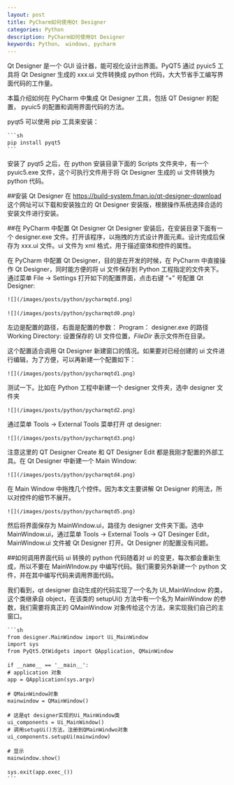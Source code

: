 ```yaml
---
layout: post
title: PyCharm如何使用Qt Designer
categories: Python
description: PyCharm如何使用Qt Designer
keywords: Python， windows, pycharm
---
```


Qt Designer 是一个 GUI 设计器，能可视化设计出界面。PyQT5 通过 pyuic5 工具将 Qt Designer 生成的 xxx.ui 文件转换成 python 代码，大大节省手工编写界面代码的工作量。

本篇介绍如何在 PyCharm 中集成 Qt Designer 工具，包括 QT Designer 的配置， pyuic5 的配置和调用界面代码的方法。

pyqt5 可以使用 pip 工具来安装：

	```sh
	pip install pyqt5
	```
安装了 pyqt5 之后，在 python 安装目录下面的 Scripts 文件夹中，有一个 pyuic5.exe 文件，这个可执行文件用于将 Qt Designer 生成的 ui 文件转换为 python 代码。

##安装 Qt Designer
在 https://build-system.fman.io/qt-designer-download 这个网址可以下载和安装独立的 Qt Designer 安装版，根据操作系统选择合适的安装文件进行安装。

##在 PyCharm 中配置 Qt Designer
Qt Designer 安装后，在安装目录下面有一个 designer.exe 文件。打开该程序，以拖拽的方式设计界面元素。设计完成后保存为 xxx.ui 文件。ui 文件为 xml 格式，用于描述窗体和控件的属性。

在 PyCharm 中配置 Qt Designer，目的是在开发的时候，在 PyCharm 中直接操作 Qt Designer，同时能方便的将 ui 文件保存到 Python 工程指定的文件夹下。通过菜单 File -> Settings 打开如下的配置界面，点击右键 “+” 号配置 Qt Designer:

	![](/images/posts/python/pycharmqtd.png)

	![](/images/posts/python/pycharmqtd0.png)

左边是配置的路径，右面是配置的参数：
Program： designer.exe 的路径
Working Directory: 设置保存的 UI 文件位置，$FileDir$ 表示文件所在目录。

这个配置适合调用 Qt Designer 新建窗口的情况。如果要对已经创建的 ui 文件进行编辑，为了方便，可以再新建一个配置如下：

	![](/images/posts/python/pycharmqtd1.png)

测试一下。比如在 Python 工程中新建一个 designer 文件夹，选中 designer 文件夹

	![](/images/posts/python/pycharmqtd2.png)

通过菜单 Tools -> External Tools 菜单打开 qt designer:

	![](/images/posts/python/pycharmqtd3.png)

注意这里的 QT Designer Create 和 QT Designer Edit 都是我刚才配置的外部工具。在 Qt Designer 中新建一个 Main Window:

	![](/images/posts/python/pycharmqtd4.png)

在 Main Window 中拖拽几个控件。因为本文主要讲解 Qt Designer 的用法，所以对控件的细节不展开。

	![](/images/posts/python/pycharmqtd5.png)

然后将界面保存为 MainWindow.ui，路径为 designer 文件夹下面。选中 MainWindow.ui，通过菜单 Tools -> External Tools -> QT Desinger Edit，MainWindow.ui 文件被 Qt Designer 打开。Qt Designer 的配置没有问题。

##如何调用界面代码
ui 转换的 python 代码随着对 ui 的变更，每次都会重新生成，所以不要在 MainWIndow.py 中编写代码。我们需要另外新建一个 python 文件，并在其中编写代码来调用界面代码。

我们看到，qt designer 自动生成的代码实现了一个名为 UI_MainWindow 的类，这个类继承自 object，在该类的 setupUi() 方法中有一个名为 MainWindow 的参数，我们需要将真正的 QMainWindow 对象传给这个方法，来实现我们自己的主窗口。

	```sh
	from designer.MainWindow import Ui_MainWindow
	import sys
	from PyQt5.QtWidgets import QApplication, QMainWindow

	if __name__ == '__main__':
    # application 对象
    app = QApplication(sys.argv)
    
    # QMainWindow对象
    mainwindow = QMainWindow()
    
    # 这是qt designer实现的Ui_MainWindow类
    ui_components = Ui_MainWindow()
    # 调用setupUi()方法，注册到QMainWindwo对象
    ui_components.setupUi(mainwindow)

    # 显示
    mainwindow.show()

    sys.exit(app.exec_())
	```











